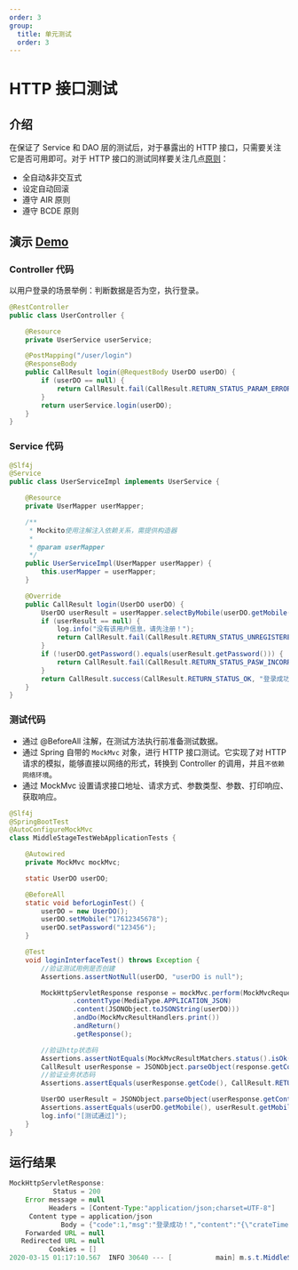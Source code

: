 ```yaml
---
order: 3
group:
  title: 单元测试
  order: 3
---
```


# HTTP 接口测试

## 介绍

在保证了 Service 和 DAO 层的测试后，对于暴露出的 HTTP 接口，只需要关注它是否可用即可。对于 HTTP 接口的测试同样要关注几点[原则](https://github.com/alibaba/p3c/blob/master/p3c-gitbook/%E5%8D%95%E5%85%83%E6%B5%8B%E8%AF%95.md#L17)：

- 全自动&非交互式
- 设定自动回滚
- 遵守 AIR 原则
- 遵守 BCDE 原则

## 演示 [Demo](https://github.com/xiyun-international/java-unit-docs/tree/master/source/middle-stage-test-web)

### Controller 代码

以用户登录的场景举例：判断数据是否为空，执行登录。

```java
@RestController
public class UserController {

    @Resource
    private UserService userService;

    @PostMapping("/user/login")
    @ResponseBody
    public CallResult login(@RequestBody UserDO userDO) {
        if (userDO == null) {
            return CallResult.fail(CallResult.RETURN_STATUS_PARAM_ERROR, "参数异常，请检查参数！");
        }
        return userService.login(userDO);
    }
}
```

### Service 代码

```java
@Slf4j
@Service
public class UserServiceImpl implements UserService {

    @Resource
    private UserMapper userMapper;

    /**
     * Mockito使用注解注入依赖关系，需提供构造器
     *
     * @param userMapper
     */
    public UserServiceImpl(UserMapper userMapper) {
        this.userMapper = userMapper;
    }

    @Override
    public CallResult login(UserDO userDO) {
        UserDO userResult = userMapper.selectByMobile(userDO.getMobile());
        if (userResult == null) {
            log.info("没有该用户信息，请先注册！");
            return CallResult.fail(CallResult.RETURN_STATUS_UNREGISTERED, "没有该用户信息，请先注册！");
        }
        if (!userDO.getPassword().equals(userResult.getPassword())) {
            return CallResult.fail(CallResult.RETURN_STATUS_PASW_INCORRECT, "您的密码不正确！");
        }
        return CallResult.success(CallResult.RETURN_STATUS_OK, "登录成功！", userResult);
    }
}
```


### 测试代码

- 通过 @BeforeAll 注解，在测试方法执行前准备测试数据。
- 通过 Spring 自带的 `MockMvc` 对象，进行 HTTP 接口测试。它实现了对 HTTP 请求的模拟，能够直接以网络的形式，转换到 Controller 的调用，并且`不依赖网络环境`。
- 通过 MockMvc 设置请求接口地址、请求方式、参数类型、参数、打印响应、获取响应。

```java
@Slf4j
@SpringBootTest
@AutoConfigureMockMvc
class MiddleStageTestWebApplicationTests {

    @Autowired
    private MockMvc mockMvc;

    static UserDO userDO;

    @BeforeAll
    static void beforLoginTest() {
        userDO = new UserDO();
        userDO.setMobile("17612345678");
        userDO.setPassword("123456");
    }

    @Test
    void loginInterfaceTest() throws Exception {
        //验证测试用例是否创建
        Assertions.assertNotNull(userDO, "userDO is null");

        MockHttpServletResponse response = mockMvc.perform(MockMvcRequestBuilders.post("/user/login")
                .contentType(MediaType.APPLICATION_JSON)
                .content(JSONObject.toJSONString(userDO)))
                .andDo(MockMvcResultHandlers.print())
                .andReturn()
                .getResponse();

        //验证http状态码
        Assertions.assertNotEquals(MockMvcResultMatchers.status().isOk(), response.getStatus());
        CallResult userResponse = JSONObject.parseObject(response.getContentAsString(), CallResult.class);
        //验证业务状态码
        Assertions.assertEquals(userResponse.getCode(), CallResult.RETURN_STATUS_OK);

        UserDO userResult = JSONObject.parseObject(userResponse.getContent(), UserDO.class);
        Assertions.assertEquals(userDO.getMobile(), userResult.getMobile());
        log.info("[测试通过]");
    }
}
```

## 运行结果

```java
MockHttpServletResponse:
           Status = 200
    Error message = null
          Headers = [Content-Type:"application/json;charset=UTF-8"]
     Content type = application/json
             Body = {"code":1,"msg":"登录成功！","content":"{\"crateTime\":1584206228000,\"id\":\"zyq\",\"mobile\":\"17612345678\",\"password\":\"123456\",\"updateTime\":1584206228000,\"userName\":\"zyq\"}"}
    Forwarded URL = null
   Redirected URL = null
          Cookies = []
2020-03-15 01:17:10.567  INFO 30640 --- [           main] m.s.t.MiddleStageTestWebApplicationTests : [测试通过]
```
